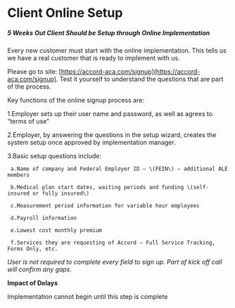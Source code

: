 # Client Online Setup

##### **5 Weeks Out Client Should be Setup through Online Implementation**

Every new customer must start with the online implementation. This tells us we have a real customer that is ready to implement with us.

Please go to site: [https://accord-aca.com/signup](https://accord-aca.com/signup). Test it yourself to understand the questions that are part of the process.

Key functions of the online signup process are:

1.Employer sets up their user name and password, as well as agrees to “terms of use”

2.Employer, by answering the questions in the setup wizard, creates the system setup once approved by implementation manager.

3.Basic setup questions include:

```
 a.Name of company and Federal Employer ID – \(FEIN\) – additional ALE members

 b.Medical plan start dates, waiting periods and funding \(self-insured or fully insured\)

 c.Measurement period information for variable hour employees

 d.Payroll information

 e.Lowest cost monthly premium

 f.Services they are requesting of Accord – Full Service Tracking, Forms Only, etc.
```

_User is not required to complete every field to sign up. Part of kick off call will confirm any gaps._

**Impact of Delays**

Implementation cannot begin until this step is complete

